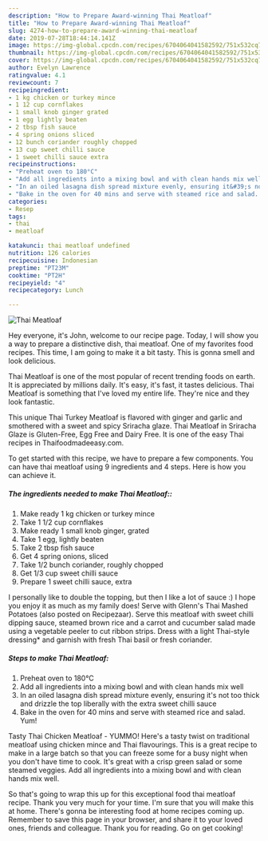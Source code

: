 ```yaml
---
description: "How to Prepare Award-winning Thai Meatloaf"
title: "How to Prepare Award-winning Thai Meatloaf"
slug: 4274-how-to-prepare-award-winning-thai-meatloaf
date: 2019-07-28T18:44:14.141Z
image: https://img-global.cpcdn.com/recipes/6704064041582592/751x532cq70/thai-meatloaf-recipe-main-photo.jpg
thumbnail: https://img-global.cpcdn.com/recipes/6704064041582592/751x532cq70/thai-meatloaf-recipe-main-photo.jpg
cover: https://img-global.cpcdn.com/recipes/6704064041582592/751x532cq70/thai-meatloaf-recipe-main-photo.jpg
author: Evelyn Lawrence
ratingvalue: 4.1
reviewcount: 7
recipeingredient:
- 1 kg chicken or turkey mince
- 1 12 cup cornflakes
- 1 small knob ginger grated
- 1 egg lightly beaten
- 2 tbsp fish sauce
- 4 spring onions sliced
- 12 bunch coriander roughly chopped
- 13 cup sweet chilli sauce
- 1 sweet chilli sauce extra
recipeinstructions:
- "Preheat oven to 180°C"
- "Add all ingredients into a mixing bowl and with clean hands mix well"
- "In an oiled lasagna dish spread mixture evenly, ensuring it&#39;s not too thick and drizzle the top liberally with the extra sweet chilli sauce"
- "Bake in the oven for 40 mins and serve with steamed rice and salad. Yum!"
categories:
- Resep
tags:
- thai
- meatloaf

katakunci: thai meatloaf undefined
nutrition: 126 calories
recipecuisine: Indonesian
preptime: "PT23M"
cooktime: "PT2H"
recipeyield: "4"
recipecategory: Lunch

---
```



![Thai Meatloaf](https://img-global.cpcdn.com/recipes/6704064041582592/751x532cq70/thai-meatloaf-recipe-main-photo.jpg)

Hey everyone, it's John, welcome to our recipe page. Today, I will show you a way to prepare a distinctive dish, thai meatloaf. One of my favorites food recipes. This time, I am going to make it a bit tasty. This is gonna smell and look delicious.

Thai Meatloaf is one of the most popular of recent trending foods on earth. It is appreciated by millions daily. It's easy, it's fast, it tastes delicious. Thai Meatloaf is something that I've loved my entire life. They're nice and they look fantastic.

This unique Thai Turkey Meatloaf is flavored with ginger and garlic and smothered with a sweet and spicy Sriracha glaze. Thai Meatloaf in Sriracha Glaze is Gluten-Free, Egg Free and Dairy Free. It is one of the easy Thai recipes in Thaifoodmadeeasy.com.


To get started with this recipe, we have to prepare a few components. You can have thai meatloaf using 9 ingredients and 4 steps. Here is how you can achieve it.

##### The ingredients needed to make Thai Meatloaf::

1. Make ready 1 kg chicken or turkey mince
1. Take 1 1/2 cup cornflakes
1. Make ready 1 small knob ginger, grated
1. Take 1 egg, lightly beaten
1. Take 2 tbsp fish sauce
1. Get 4 spring onions, sliced
1. Take 1/2 bunch coriander, roughly chopped
1. Get 1/3 cup sweet chilli sauce
1. Prepare 1 sweet chilli sauce, extra


I personally like to double the topping, but then I like a lot of sauce :) I hope you enjoy it as much as my family does! Serve with Glenn&#39;s Thai Mashed Potatoes (also posted on Recipezaar). Serve this meatloaf with sweet chilli dipping sauce, steamed brown rice and a carrot and cucumber salad made using a vegetable peeler to cut ribbon strips. Dress with a light Thai-style dressing* and garnish with fresh Thai basil or fresh coriander. 

##### Steps to make Thai Meatloaf:

1. Preheat oven to 180°C
1. Add all ingredients into a mixing bowl and with clean hands mix well
1. In an oiled lasagna dish spread mixture evenly, ensuring it&#39;s not too thick and drizzle the top liberally with the extra sweet chilli sauce
1. Bake in the oven for 40 mins and serve with steamed rice and salad. Yum!


Tasty Thai Chicken Meatloaf - YUMMO! Here&#39;s a tasty twist on traditional meatloaf using chicken mince and Thai flavourings. This is a great recipe to make in a large batch so that you can freeze some for a busy night when you don&#39;t have time to cook. It&#39;s great with a crisp green salad or some steamed veggies. Add all ingredients into a mixing bowl and with clean hands mix well. 

So that's going to wrap this up for this exceptional food thai meatloaf recipe. Thank you very much for your time. I'm sure that you will make this at home. There's gonna be interesting food at home recipes coming up. Remember to save this page in your browser, and share it to your loved ones, friends and colleague. Thank you for reading. Go on get cooking!
